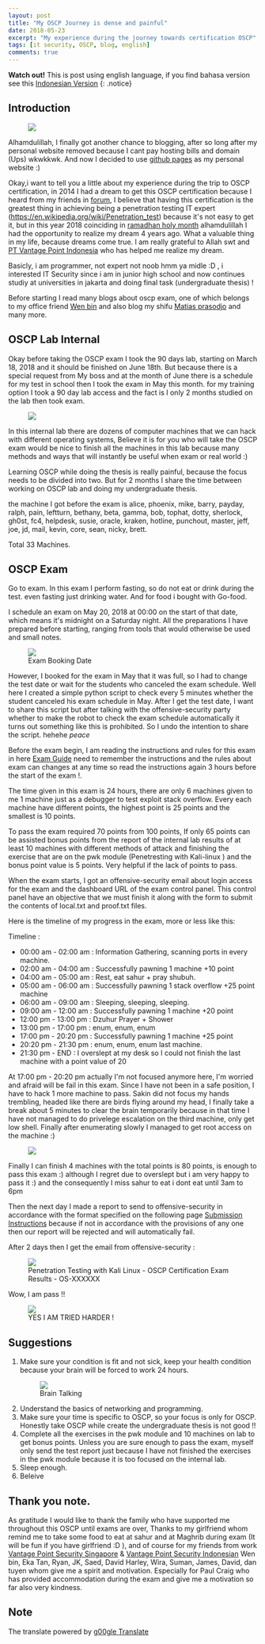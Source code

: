 ```yaml
---
layout: post
title: "My OSCP Journey is dense and painful"
date: 2018-05-23
excerpt: "My experience during the journey towards certification OSCP"
tags: [it security, OSCP, blog, english]
comments: true
---
```

**Watch out!** This is post using english language, if you find bahasa version see this [Indonesian Version](http://mirfansulaiman.github.io/perjalanan-oscp-yang-padat-dan-menyakitkan)
{: .notice}

## Introduction
<figure>
	<a href="https://kaizensecurity.files.wordpress.com/2016/05/oscp-certs.png"><img src="https://kaizensecurity.files.wordpress.com/2016/05/oscp-certs.png"></a>
</figure>

Alhamdulillah, I finally got another chance to blogging, after so long after my personal website removed because I cant pay hosting bills and domain (Ups) wkwkkwk. And now I decided to use [github pages](https://pages.github.com/) as my personal website :)

Okay,i want to tell you a little about my experience during the trip to OSCP certification, in 2014 I had a dream to get this OSCP certification because I heard from my friends in [forum](http://www.indonesianbacktrack.or.id/forum/index.php), I believe that having this certification is the greatest thing in achieving being a penetration testing IT expert (https://en.wikipedia.org/wiki/Penetration_test) because it's not easy to get it, but in this year 2018 coinciding in [ramadhan holy month](https://en.wikipedia.org/wiki/Ramadan) alhamdulillah I had the opportunity to realize my dream 4 years ago. What a valuable thing in my life, because dreams come true. I am really grateful to Allah swt and [PT Vantage Point Indonesia](http://vantagepoint.co.id/) who has helped me realize my dream.

Basicly, i am programmer, not expert not noob hmm ya midle :D , i interested IT Security since i am in junior high school and now continues studiy at universities in jakarta and doing final task (undergraduate thesis) ! 

Before starting I read many blogs about oscp exam, one of which belongs to my office friend [Wen bin](https://kongwenbin.wordpress.com/2017/02/23/officially-oscp-certified/) and also blog my shifu [Matias prasodjo](https://gauli.com/oscp-certification-review/) and many more.

## OSCP Lab Internal

Okay before taking the OSCP exam I took the 90 days lab, starting on March 18, 2018 and it should be finished on June 18th. But because there is a special request from My boss and at the month of June there is a schedule for my test in school then I took the exam in May this month. for my training option I took a 90 day lab access and the fact is I only 2 months studied on the lab then took exam.

<figure>
	<a href="https://www.offensive-security.com/wp-content/uploads/2014/12/offsec-playground-thumb-21.jpg"><img src="https://www.offensive-security.com/wp-content/uploads/2014/12/offsec-playground-thumb-21.jpg"></a>
</figure>

In this internal lab there are dozens of computer machines that we can hack with different operating systems, Believe it is for you who will take the OSCP exam would be nice to finish all the machines in this lab because many methods and ways that will instantly be useful when exam or real world :) 

Learning OSCP while doing the thesis is really painful, because the focus needs to be divided into two. But for 2 months I share the time between working on OSCP lab and doing my undergraduate thesis.

the machine I got before the exam is alice, phoenix, mike, barry, payday, ralph, pain, leftturn, bethany, beta, gamma, bob, tophat, dotty, sherlock, gh0st, fc4, helpdesk, susie, oracle, kraken, hotline, punchout, master, jeff, joe, jd, mail, kevin, core, sean, nicky, brett. 

Total 33 Machines.

## OSCP Exam

Go to exam.
In this exam I perform fasting, so do not eat or drink during the test.
even fasting just drinking water. And for food i bought with Go-food.

I schedule an exam on May 20, 2018 at 00:00 on the start of that date, which means it's midnight on a Saturday night. All the preparations I have prepared before starting, ranging from tools that would otherwise be used and small notes.

<figure>
	<a href="/images/exam-date-full.PNG"><img src="/images/exam-date-full.PNG"></a>
	<figcaption>Exam Booking Date</figcaption>
</figure>

However, I booked for the exam in May that it was full, so I had to change the test date or wait for the students who canceled the exam schedule. Well here I created a simple python script to check every 5 minutes whether the student canceled his exam schedule in May. After I get the test date, I want to share this script but after talking with the offensive-security party whether to make the robot to check the exam schedule automatically it turns out something like this is prohibited. So I undo the intention to share the script. hehehe <i>peace</i>

Before the exam begin, I am reading the instructions and rules for this exam in here [Exam Guide](https://support.offensive-security.com/#!oscp-exam-guide.md) need to remember the instructions and the rules about exam can changes at any time so read the instructions again 3 hours before the start of the exam !. 

The time given in this exam is 24 hours, there are only 6 machines given to me 1 machine just as a debugger to test exploit stack overflow. Every each machine have different points, the highest point is 25 points and the smallest is 10 points.

To pass the exam required 70 points from 100 points, If only 65 points can be assisted bonus points from the report of the internal lab results of at least 10 machines with different methods of attack and finishing the exercise that are on the pwk module (Penetresting with Kali-linux ) and the bonus point value is 5 points. Very helpful if the lack of points to pass.

When the exam starts, I got an offensive-security email about login access for the exam and the dashboard URL of the exam control panel. This control panel have an objective that we must finish it along with the form to submit the contents of local.txt and proof.txt files.

Here is the timeline of my progress in the exam, more or less like this: 

Timeline :
* 00:00 am - 02:00 am : Information Gathering, scanning ports in every machine.
* 02:00 am - 04:00 am : Successfully pawning 1 machine +10 point
* 04:00 am - 05:00 am : Rest, eat sahur + pray shubuh.
* 05:00 am - 06:00 am : Successfully pawning 1 stack overflow +25 point machine
* 06:00 am - 09:00 am : Sleeping, sleeping, sleeping.
* 09:00 am - 12:00 am : Successfully pawning 1 machine +20 point
* 12:00 pm - 13:00 pm : Dzuhur Prayer + Shower
* 13:00 pm - 17:00 pm : enum, enum, enum
* 17:00 pm - 20:20 pm : Successfully pawning 1 machine +25 point
* 20:20 pm - 21:30 pm : enum, enum, enum last machine.
* 21:30 pm - END      : I overslept at my desk so I could not finish the last machine with a point value of 20

At 17:00 pm - 20:20 pm actually I'm not focused anymore here, I'm worried and afraid will be fail in this exam. Since I have not been in a safe position, I have to hack 1 more machine to pass. Sakin did not focus my hands trembling, headed like there are birds flying around my head, I finally take a break about 5 minutes to clear the brain temporarily because in that time I have not managed to do privelege escalation on the third machine, only get low shell. Finally after enumerating slowly I managed to get root access on the machine :)

<figure>
	<a href="https://78.media.tumblr.com/412e18b8c19a1cc75f77b0d4f672073c/tumblr_p16yf0SkWa1tsyxa7o1_500.gif"><img src="https://78.media.tumblr.com/412e18b8c19a1cc75f77b0d4f672073c/tumblr_p16yf0SkWa1tsyxa7o1_500.gif"></a>
</figure>

Finally I can finish 4 machines with the total points is 80 points, is enough to pass this exam :) although I regret due to overslept but i am very happy to pass it :) and the consequently I miss sahur to eat i dont eat until 3am to 6pm 

Then the next day I made a report to send to offensive-security in accordance with the format specified on the following page [Submission Instructions](https://support.offensive-security.com/#!oscp-exam-guide.md) because if not in accordance with the provisions of any one then our report will be rejected and will automatically fail.

After 2 days then I get the email from offensive-security :

<figure>
	<a href="/images/oscp-exam-result.PNG"><img src="/images/oscp-exam-result.PNG"></a>
	<figcaption>Penetration Testing with Kali Linux - OSCP Certification Exam Results - OS-XXXXXX</figcaption>
</figure>

Wow, I am pass !! 

<figure>
	<a href="https://lh3.googleusercontent.com/CBMuZb8_mEFh46IQM2UGM2Pu-AlPkGJECx1QLphn0bQ=w688-h264-no"><img src="https://lh3.googleusercontent.com/CBMuZb8_mEFh46IQM2UGM2Pu-AlPkGJECx1QLphn0bQ=w688-h264-no"></a>
	<figcaption>YES I AM TRIED HARDER !</figcaption>
</figure>

## Suggestions
1. Make sure your condition is fit and not sick, keep your health condition because your brain will be forced to work 24 hours.
	<figure>
		<a href="/images/oscp-brain-talking.jpg"><img src="/images/oscp-brain-talking.jpg"></a>
		<figcaption>Brain Talking</figcaption>
	</figure>
2. Understand the basics of networking and programming.
3. Make sure your time is specific to OSCP, so your focus is only for OSCP. Honestly take OSCP while create the undergraduate thesis is not good !!
4. Complete all the exercises in the pwk module and 10 machines on lab to get bonus points. Unless you are sure enough to pass the exam, myself only send the test report just because I have not finished the exercises in the pwk module because it is too focused on the internal lab.
5. Sleep enough.
6. Beleive

## Thank you note.
As gratitude I would like to thank the family who have supported me throughout this OSCP until exams are over, Thanks to my girlfriend whom remind me to take some food to eat at sahur and at Maghrib during exam (It will be fun if you have girlfriend :D ), and of course for my friends from work [Vantage Point Security Singapore](http://vantagepoint.sg/) & [Vantage Point Security Indonesian](http://vantagepoint.co.id/) Wen bin, Eka Tan, Ryan, JK, Saed, David Harley, Wira, Suman, James, David, dan tuyen whom give me a spirit and motivation. Especially for Paul Craig who has provided accommodation during the exam and give me a motivation so far also very kindness.

## Note

The translate powered by [g00gle Translate](https://translate.google.com/)